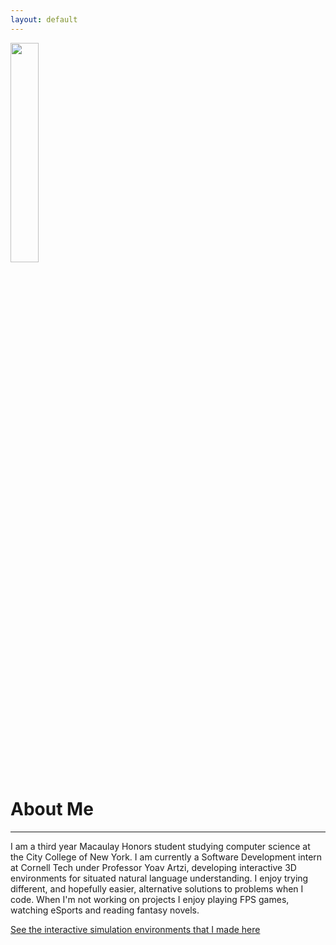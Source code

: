 ```yaml
---
layout: default
---
```



  <img src="https://media.licdn.com/media/AAEAAQAAAAAAAAfuAAAAJGZlMTI4ZGUxLTRlNjEtNGI0ZC1iNTJlLWExYjk3ZDIxMzM5MQ.jpg" width="30%" height="30%" >



# About Me
---


I am a third year Macaulay Honors student studying computer science at
the City College of New York. I am currently a Software Development intern at Cornell Tech under Professor Yoav Artzi, developing interactive 3D environments for situated natural language understanding. I enjoy trying different,
and hopefully easier, alternative solutions to problems when I code. When I'm not
working on projects I enjoy playing FPS games, watching eSports and reading fantasy novels.


<a href="http://ec2-52-91-17-127.compute-1.amazonaws.com" target="_blank">See the interactive simulation environments that I made here</a>
